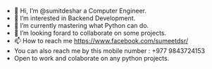- 👋 Hi, I’m @sumitdeshar a Computer Engineer.
- 👀 I’m interested in Backend Development.
- 🌱 I’m currently mastering what Python can do.
- 💞️ I’m looking forard to collaborate on some projects.
- 📫 How to reach me https://www.facebook.com/sumeetdsr/
- You can also reach me by this mobile number : +977 9843724153
- Open to work and colaborate on any python projects.

<!---
sumitdeshar/sumitdeshar is a ✨ special ✨ repository because its `README.md` (this file) appears on your GitHub profile.
You can click the Preview link to take a look at your changes.
--->
